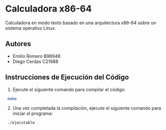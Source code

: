 # Calculadora x86-64
Calculadora en modo texto basado en una arquitectura x86-64 sobre un sistema operativo Linux.

## Autores

- Emilio Romero B96946 
- Diego Cerdas C21988


## Instrucciones de Ejecución del Código

1. Ejecute el siguiente comando para compilar el código:

```bash
 make
```
2. Una vez completada la compilación, ejecute el siguiente comando para iniciar el programa:

```bash
 ./ejecutable
```
    
